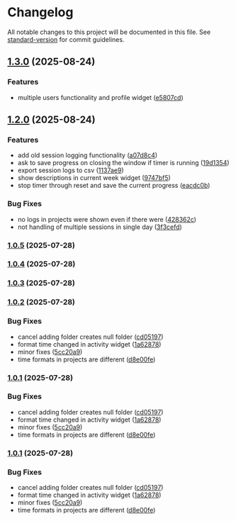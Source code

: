# Changelog

All notable changes to this project will be documented in this file. See [standard-version](https://github.com/conventional-changelog/standard-version) for commit guidelines.

## [1.3.0](https://github.com/matteoppet/Study-Tracker/compare/v1.1.0...v1.3.0) (2025-08-24)


### Features

* multiple users functionality and profile widget ([e5807cd](https://github.com/matteoppet/Study-Tracker/commit/e5807cd6a5fab6c2a7a8c9025b3ddb4b39c316bf))

## [1.2.0](https://github.com/matteoppet/Study-Tracker/compare/v1.0.5...v1.2.0) (2025-08-24)


### Features

* add old  session logging functionality ([a07d8c4](https://github.com/matteoppet/Study-Tracker/commit/a07d8c43b88fb87c178dc2ef022c34c01e18e9f0))
* ask to save progress on closing the window if timer is running ([19d1354](https://github.com/matteoppet/Study-Tracker/commit/19d13543f9fecc256f3c7358d6e04511f7498015))
* export session logs to csv ([1137ae9](https://github.com/matteoppet/Study-Tracker/commit/1137ae9ed67c64a22a013ddf3b561aaf720f05f9))
* show descriptions in current week widget ([9747bf5](https://github.com/matteoppet/Study-Tracker/commit/9747bf57d4cc520923d502616c248a21fcc151cc))
* stop timer through reset and save the current progress ([eacdc0b](https://github.com/matteoppet/Study-Tracker/commit/eacdc0bf99e6bd109277ca34c09b8ba1753c5db7))


### Bug Fixes

* no logs in projects were shown even if there were ([428362c](https://github.com/matteoppet/Study-Tracker/commit/428362cf59589c41b58a7894a3856584e2c12a77))
* not handling of multiple sessions in single day ([3f3cefd](https://github.com/matteoppet/Study-Tracker/commit/3f3cefd04e38d6a04a0d1e00476c932947da1a87))

### [1.0.5](https://github.com/matteoppet/Study-Tracker/compare/v1.0.4...v1.0.5) (2025-07-28)

### [1.0.4](https://github.com/matteoppet/Study-Tracker/compare/v1.0.3...v1.0.4) (2025-07-28)

### [1.0.3](https://github.com/matteoppet/Study-Tracker/compare/v1.0.2...v1.0.3) (2025-07-28)

### [1.0.2](https://github.com/matteoppet/Study-Tracker/compare/v2.2.0...v1.0.2) (2025-07-28)


### Bug Fixes

* cancel adding folder creates null folder ([cd05197](https://github.com/matteoppet/Study-Tracker/commit/cd051970056548f9cc9e55bd0bb8d1f521d022b7))
* format time changed in activity widget ([1a62878](https://github.com/matteoppet/Study-Tracker/commit/1a62878786c8406a20515f428749482edec98efa))
* minor fixes ([5cc20a9](https://github.com/matteoppet/Study-Tracker/commit/5cc20a9c851619a81905a57416443e86412c6b1d))
* time formats in projects are different ([d8e00fe](https://github.com/matteoppet/Study-Tracker/commit/d8e00fef8b0b5d20197b9bfbc16dea191abb2964))

### [1.0.1](https://github.com/matteoppet/Study-Tracker/compare/v2.2.0...v1.0.1) (2025-07-28)


### Bug Fixes

* cancel adding folder creates null folder ([cd05197](https://github.com/matteoppet/Study-Tracker/commit/cd051970056548f9cc9e55bd0bb8d1f521d022b7))
* format time changed in activity widget ([1a62878](https://github.com/matteoppet/Study-Tracker/commit/1a62878786c8406a20515f428749482edec98efa))
* minor fixes ([5cc20a9](https://github.com/matteoppet/Study-Tracker/commit/5cc20a9c851619a81905a57416443e86412c6b1d))
* time formats in projects are different ([d8e00fe](https://github.com/matteoppet/Study-Tracker/commit/d8e00fef8b0b5d20197b9bfbc16dea191abb2964))

### [1.0.1](https://github.com/matteoppet/Study-Tracker/compare/v2.2.0...v1.0.1) (2025-07-28)


### Bug Fixes

* cancel adding folder creates null folder ([cd05197](https://github.com/matteoppet/Study-Tracker/commit/cd051970056548f9cc9e55bd0bb8d1f521d022b7))
* format time changed in activity widget ([1a62878](https://github.com/matteoppet/Study-Tracker/commit/1a62878786c8406a20515f428749482edec98efa))
* minor fixes ([5cc20a9](https://github.com/matteoppet/Study-Tracker/commit/5cc20a9c851619a81905a57416443e86412c6b1d))
* time formats in projects are different ([d8e00fe](https://github.com/matteoppet/Study-Tracker/commit/d8e00fef8b0b5d20197b9bfbc16dea191abb2964))
